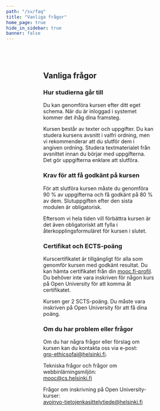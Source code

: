 ```yaml
---
path: "/sv/faq"
title: "Vanliga frågor"
home_page: true
hide_in_sidebar: true
banner: false
---
```



<!-- Note: temporary styling -->

<div style="max-width:60%; margin: 5rem auto;">

## Vanliga frågor

### Hur studierna går till

Du kan genomföra kursen efter ditt eget schema. När du är inloggad i systemet kommer det ihåg dina framsteg.

Kursen består av texter och uppgifter. Du kan studera kursens avsnitt i valfri ordning, men vi rekommenderar att du slutför dem i angiven ordning. Studera textmaterialet från avsnittet innan du börjar med uppgifterna. Det gör uppgifterna enklare att slutföra.

### Krav för att få godkänt på kursen

För att slutföra kursen måste du genomföra 90 % av uppgifterna och få godkänt på 80 % av dem. Slutuppgiften efter den sista modulen är obligatorisk.

Eftersom vi hela tiden vill förbättra kursen är det även obligatoriskt att fylla i återkopplingsformuläret för kursen i slutet.

### Certifikat och ECTS-poäng

Kurscertifikatet är tillgängligt för alla som genomför kursen med godkänt resultat. Du kan hämta certifikatet från din [mooc.fi-profil](https://www.mooc.fi/en/profile/completions). Du behöver inte vara inskriven för någon kurs på Open University för att komma åt certifikatet.

Kursen ger 2 SCTS-poäng. Du måste vara inskriven på Open University för att få dina poäng.

### Om du har problem eller frågor

Om du har några frågor eller förslag om kursen kan du kontakta oss via e-post: <br> <grp-ethicsofai@helsinki.fi>.

Tekniska frågor och frågor om webbinlärningsmiljön: <br> <mooc@cs.helsinki.fi>

Frågor om inskrivning på Open University-kurser: <br> <avoinyo-tietojenkasittelytiede@helsinki.fi>

</div>

